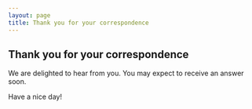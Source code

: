 ```yaml
---
layout: page
title: Thank you for your correspondence
---
```

## Thank you for your correspondence

We are delighted to hear from you. You may expect to receive an answer soon.

Have a nice day!
